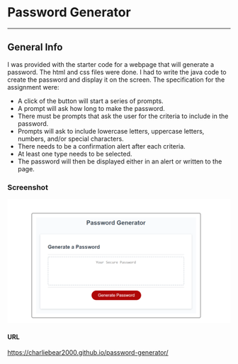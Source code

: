 # Password Generator
***

## General Info
I was provided with the starter code for a webpage that will generate a password. The html and css files were done. I had to write the java code to create the password and display it on the screen. The specification for the assignment were:
* A click of the button will start a series of prompts.
* A prompt will ask how long to make the password.
* There must be prompts that ask the user for the criteria to include in the password.
* Prompts will ask to include lowercase letters, uppercase letters, numbers, and/or special characters.
* There needs to be a confirmation alert after each criteria.
* At least one type needs to be selected.
* The password will then be displayed either in an alert or written to the page.

### Screenshot
![Password Generator](https://github.com/charliebear2000/password-generator/blob/main/website-screenshot.PNG?raw=true)

#### URL
https://charliebear2000.github.io/password-generator/